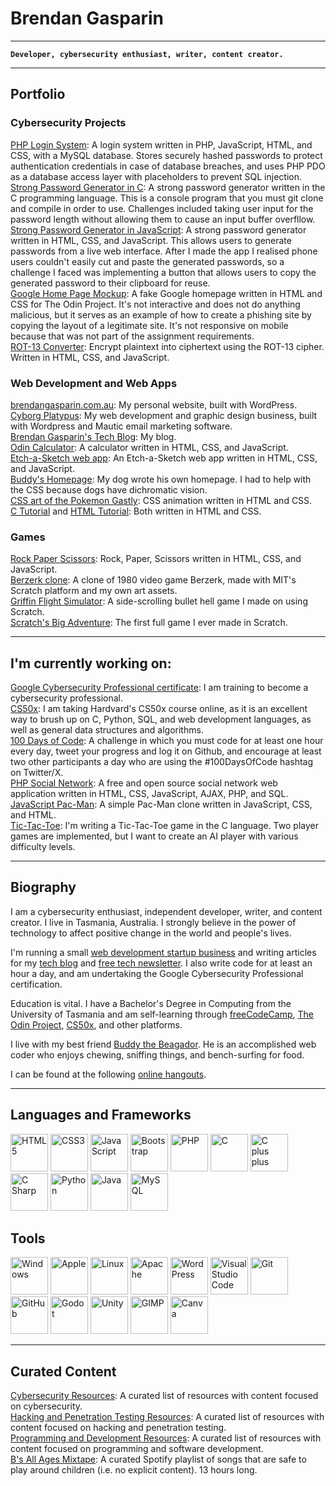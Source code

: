 # Brendan Gasparin

---
**`Developer, cybersecurity enthusiast, writer, content creator.`**

---

## Portfolio

### Cybersecurity Projects

[PHP Login System](https://github.com/brendangasparin/php-login-system/): A login system written in PHP, JavaScript, HTML, and CSS, with a MySQL database. Stores securely hashed passwords to protect authentication credentials in case of database breaches, and uses PHP PDO as a database access layer with placeholders to prevent SQL injection.  
[Strong Password Generator in C](https://github.com/brendangasparin/c-password-generator): A strong password generator written in the C programming language. This is a console program that you must git clone and compile in order to use. Challenges included taking user input for the password length without allowing them to cause an input buffer overfllow.  
[Strong Password Generator in JavaScript](https://brendangasparin.github.io/js-password-generator): A strong password generator written in HTML, CSS, and JavaScript. This allows users to generate passwords from a live web interface. After I made the app I realised phone users couldn't easily cut and paste the generated passwords, so a challenge I faced was implementing a button that allows users to copy the generated password to their clipboard for reuse.  
[Google Home Page Mockup](https://brendangasparin.github.io/google-homepage/): A fake Google homepage written in HTML and CSS for The Odin Project. It's not interactive and does not do anything malicious, but it serves as an example of how to create a phishing site by copying the layout of a legitimate site. It's not responsive on mobile because that was not part of the assignment requirements.  
[ROT-13 Converter](https://brendangasparin.github.io/js-rot13/): Encrypt plaintext into ciphertext using the ROT-13 cipher. Written in HTML, CSS, and JavaScript.  

### Web Development and Web Apps

[brendangasparin.com.au](https://brendangasparin.com.au): My personal website, built with WordPress.  
[Cyborg Platypus](https://cyborgplatypus.com.au): My web development and graphic design business, built with Wordpress and Mautic email marketing software.  
[Brendan Gasparin's Tech Blog](https://brendangasparin.com.au/blog/): My blog.  
[Odin Calculator](https://brendangasparin.github.io/odin-calculator/): A calculator written in HTML, CSS, and JavaScript.  
[Etch-a-Sketch web app](https://brendangasparin.github.io/etch-a-sketch/): An Etch-a-Sketch web app written in HTML, CSS, and JavaScript.  
[Buddy's Homepage](https://brendangasparin.github.io/buddy/): My dog wrote his own homepage. I had to help with the CSS because dogs have dichromatic vision.  
[CSS art of the Pokemon Gastly](https://brendangasparin.github.io/css-gastly/): CSS animation written in HTML and CSS.  
[C Tutorial](https://brendangasparin.github.io/c-tutorial/) and [HTML Tutorial](https://brendangasparin.github.io/html-tutorial/): Both written in HTML and CSS.  

### Games

[Rock Paper Scissors](https://brendangasparin.github.io/rock-paper-scissors/): Rock, Paper, Scissors written in HTML, CSS, and JavaScript.  
[Berzerk clone](https://scratch.mit.edu/projects/984200658/): A clone of 1980 video game Berzerk, made with MIT's Scratch platform and my own art assets.  
[Griffin Flight Simulator](https://scratch.mit.edu/projects/679806917/): A side-scrolling bullet hell game I made on using Scratch.  
[Scratch's Big Adventure](https://scratch.mit.edu/projects/392011129/): The first full game I ever made in Scratch.  

---

## I'm currently working on:
[Google Cybersecurity Professional certificate](https://www.coursera.org/professional-certificates/google-cybersecurity): I am training to become a cybersecurity professional.  
[CS50x](https://pll.harvard.edu/course/cs50-introduction-computer-science): I am taking Hardvard's CS50x course online, as it is an excellent way to brush up on C, Python, SQL, and web development languages, as well as general data structures and algorithms.  
[100 Days of Code](https://github.com/BrendanGasparin/100-days-of-code/blob/main/log.md): A challenge in which you must code for at least one hour every day, tweet your progress and log it on Github, and encourage at least two other participants a day who are using the #100DaysOfCode hashtag on Twitter/X.  
[PHP Social Network](https://github.com/BrendanGasparin/php-social-network): A free and open source social network web application written in HTML, CSS, JavaScript, AJAX, PHP, and SQL.  
[JavaScript Pac-Man](https://brendangasparin.github.io/js-pac-man): A simple Pac-Man clone written in JavaScript, CSS, and HTML.  
[Tic-Tac-Toe](https://github.com/BrendanGasparin/c-tic-tac-toe): I'm writing a Tic-Tac-Toe game in the C language. Two player games are implemented, but I want to create an AI player with various difficulty levels.  

---

## Biography

I am a cybersecurity enthusiast, independent developer, writer, and content creator. I live in Tasmania, Australia. I strongly believe in the power of technology to affect positive change in the world and people's lives.

I'm running a small [web development startup business](https://cyborgplatypus.com.au/) and writing articles for my [tech blog](https://brendangasparin.com.au/blog/) and [free tech newsletter](https://brendangasparin.com.au/subscribe/). I also write code for at least an hour a day, and am undertaking the Google Cybersecurity Professional certification.

Education is vital. I have a Bachelor's Degree in Computing from the University of Tasmania and am self-learning through [freeCodeCamp](https://freecodecamp.org/), [The Odin Project](https://www.theodinproject.com/), [CS50x](https://cs50.harvard.edu/x/), and other platforms.

I live with my best friend [Buddy the Beagador](https://brendangasparin.github.io/buddy/). He is an accomplished web coder who enjoys chewing, sniffing things, and bench-surfing for food.

I can be found at the following [online hangouts](https://linktr.ee/brendangasparin).

---

## Languages and Frameworks

<div style="display:flexbox;">
  <img src="https://cdn.jsdelivr.net/gh/devicons/devicon@latest/icons/html5/html5-plain-wordmark.svg" alt="HTML5" width=60 />
  <img src="https://cdn.jsdelivr.net/gh/devicons/devicon@latest/icons/css3/css3-plain-wordmark.svg" alt="CSS3" width=60 />
  <img src="https://cdn.jsdelivr.net/gh/devicons/devicon@latest/icons/javascript/javascript-plain.svg" alt="JavaScript" width=60 />
  <img src="https://cdn.jsdelivr.net/gh/devicons/devicon@latest/icons/bootstrap/bootstrap-original-wordmark.svg" alt="Bootstrap" width=60 />
  <img src="https://cdn.jsdelivr.net/gh/devicons/devicon@latest/icons/php/php-original.svg" alt="PHP" width=60 />
  <img src="https://cdn.jsdelivr.net/gh/devicons/devicon@latest/icons/c/c-original.svg" alt="C" width=60 />
  <img src="https://cdn.jsdelivr.net/gh/devicons/devicon@latest/icons/cplusplus/cplusplus-original.svg" alt="C plus plus" width=60 />
  <img src="https://cdn.jsdelivr.net/gh/devicons/devicon@latest/icons/csharp/csharp-original.svg" alt="C Sharp" width=60 />
  <img src="https://cdn.jsdelivr.net/gh/devicons/devicon@latest/icons/python/python-plain-wordmark.svg" alt="Python" width=60 />
  <img src="https://cdn.jsdelivr.net/gh/devicons/devicon@latest/icons/java/java-original-wordmark.svg" alt="Java" width=60 />
  <img src="https://cdn.jsdelivr.net/gh/devicons/devicon@latest/icons/mysql/mysql-original-wordmark.svg" alt="MySQL" width=60 />
</div>

## Tools

<div style="display:flexbox;">
  <img src="https://cdn.jsdelivr.net/gh/devicons/devicon@latest/icons/windows11/windows11-original.svg" alt="Windows" width=60 />
  <img src="https://logodix.com/logo/995507.png" alt="Apple" width=60 />
  <img src="https://cdn.jsdelivr.net/gh/devicons/devicon@latest/icons/linux/linux-original.svg" alt="Linux" width=60 />
  <img src="https://cdn.jsdelivr.net/gh/devicons/devicon@latest/icons/apache/apache-original-wordmark.svg" alt="Apache" width=60 />
  <img src="https://cheapestlinuxvps.com/wp-content/uploads/2012/07/wordpress-icon.png" alt="WordPress" width=60 />
  <img src="https://cdn.jsdelivr.net/gh/devicons/devicon@latest/icons/vscode/vscode-original-wordmark.svg" alt="Visual Studio Code" width=60 />
  <img src="https://cdn.jsdelivr.net/gh/devicons/devicon@latest/icons/git/git-plain-wordmark.svg" alt="Git" width=60 />
  <img src="https://www.shareicon.net/data/512x512/2015/09/15/101512_logo_512x512.png" alt="GitHub" width=60 />
  <img src="https://cdn.jsdelivr.net/gh/devicons/devicon@latest/icons/godot/godot-original-wordmark.svg" alt="Godot" width=60 />
  <img src="https://cdn.jsdelivr.net/gh/devicons/devicon@latest/icons/unity/unity-original.svg" alt="Unity" width=60 />
  <img src="https://cdn.jsdelivr.net/gh/devicons/devicon@latest/icons/gimp/gimp-original-wordmark.svg" alt="GIMP" width=60 />
  <img src="https://cdn.jsdelivr.net/gh/devicons/devicon@latest/icons/canva/canva-original.svg" alt="Canva" width=60 />
</div>

---

## Curated Content

[Cybersecurity Resources](https://github.com/BrendanGasparin/list-cybersecurity-resources): A curated list of resources with content focused on cybersecurity.  
[Hacking and Penetration Testing Resources](https://github.com/BrendanGasparin/list-hacking-resources): A curated list of resources with content focused on hacking and penetration testing.  
[Programming and Development Resources](https://github.com/BrendanGasparin/list-programming-resources): A curated list of resources with content focused on programming and software development.  
[B's All Ages Mixtape](https://open.spotify.com/playlist/0OL4b2g6leYS86XMA71uqy?si=5293ad9cf45543bc): A curated Spotify playlist of songs that are safe to play around children (i.e. no explicit content). 13 hours long.  

<!--
**BrendanGasparin/BrendanGasparin** is a ✨ _special_ ✨ repository because its `README.md` (this file) appears on your GitHub profile.

Here are some ideas to get you started:

- 🔭 I’m currently working on ...
- 🌱 I’m currently learning ...
- 👯 I’m looking to collaborate on ...
- 🤔 I’m looking for help with ...
- 💬 Ask me about ...
- 📫 How to reach me: ...
- 😄 Pronouns: ...
- ⚡ Fun fact: ...
-->

